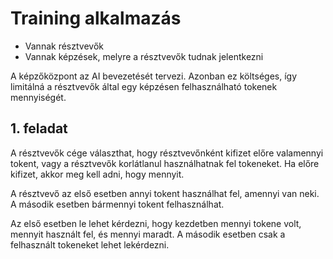 # Training alkalmazás

* Vannak résztvevők
* Vannak képzések, melyre a résztvevők tudnak jelentkezni

A képzőközpont az AI bevezetését tervezi. Azonban ez költséges, így limitálná a résztvevők által egy képzésen felhasználható
tokenek mennyiségét.

## 1. feladat

A résztvevők cége választhat, hogy résztvevőnként kifizet előre valamennyi tokent, vagy a résztvevők korlátlanul használhatnak fel tokeneket.
Ha előre kifizet, akkor meg kell adni, hogy mennyit.

A résztvevő az első esetben annyi tokent használhat fel, amennyi van neki. A második esetben bármennyi tokent felhasználhat.

Az első esetben le lehet kérdezni, hogy kezdetben mennyi tokene volt, mennyit használt fel, és mennyi maradt. A második esetben csak
a felhasznált tokeneket lehet lekérdezni.
